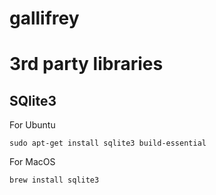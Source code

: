 # gallifrey


 # 3rd party libraries

 ## SQlite3

 For Ubuntu
 ```
 sudo apt-get install sqlite3 build-essential
 ```

 For MacOS 

 ```
 brew install sqlite3
 ```